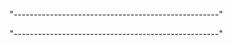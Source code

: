 "---------------------------------------------------"



"---------------------------------------------------"
